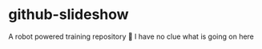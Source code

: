 # github-slideshow
A robot powered training repository :robot:
I have no clue what is going on here
